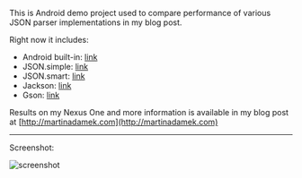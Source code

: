 This is Android demo project used to compare performance of various JSON parser implementations in my blog post.

Right now it includes:

* Android built-in: [link](http://developer.android.com/reference/org/json/package-summary.html)
* JSON.simple: [link](http://code.google.com/p/json-simple/)
* JSON.smart: [link](http://code.google.com/p/json-smart/)
* Jackson: [link](http://jackson.codehaus.org/)
* Gson: [link](http://code.google.com/p/google-gson/)

Results on my Nexus One and more information is available in my blog post at [http://martinadamek.com](http://martinadamek.com)

---

Screenshot:

![screenshot](https://github.com/alt236/json-android-compare/raw/master/screenshots/android_json_compare_1.png)